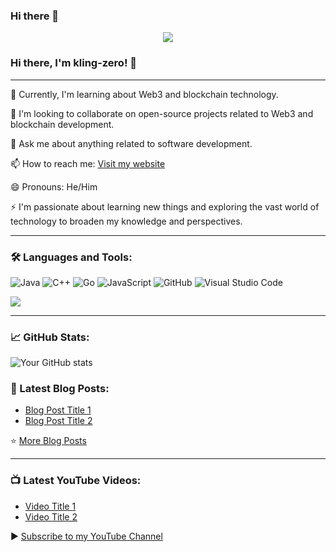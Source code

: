 ### Hi there 👋

<!--
**kling-zero/kling-zero** is a ✨ _special_ ✨ repository because its `README.md` (this file) appears on your GitHub profile.

Here are some ideas to get you started:

- 🔭 I’m currently working on ...
- 🌱 I’m currently learning ...
- 👯 I’m looking to collaborate on ...
- 🤔 I’m looking for help with ...
- 💬 Ask me about ...
- 📫 How to reach me: ...
- 😄 Pronouns: ...
- ⚡ Fun fact: ...
-->
<p align="center">
  <img src="https://readme-typing-svg.herokuapp.com/?lines=成长本就是一次盛大的告白&center=true&width=500&height=50&font=Roboto&color=000000" />
</p>


### Hi there, I'm kling-zero! 👋

---

🌱 Currently, I'm learning about Web3 and blockchain technology.

👯 I'm looking to collaborate on open-source projects related to Web3 and blockchain development.

💬 Ask me about anything related to software development.

📫 How to reach me: [Visit my website](https://kling-zero.github.io/)

😄 Pronouns: He/Him

⚡ I'm passionate about learning new things and exploring the vast world of technology to broaden my knowledge and perspectives.


---

### 🛠️ Languages and Tools:

![Java](https://img.shields.io/badge/-Java-%23ED8B00?style=flat&logo=java&logoColor=white)
![C++](https://img.shields.io/badge/-C++-%2300599C?style=flat&logo=c%2B%2B&logoColor=white)
![Go](https://img.shields.io/badge/-Go-%2300ADD8?style=flat&logo=go&logoColor=white)
![JavaScript](https://img.shields.io/badge/-JavaScript-%23F7DF1E?style=flat&logo=javascript&logoColor=black)
![GitHub](https://img.shields.io/badge/-GitHub-%23181717?style=flat&logo=github&logoColor=white)
![Visual Studio Code](https://img.shields.io/badge/-Visual%20Studio%20Code-%23007ACC?style=flat&logo=visual-studio-code&logoColor=white)

<img align="center"  src="https://github-readme-stats.vercel.app/api/top-langs/?username=kling-zero&theme=radical&layout=compact"  />

---

### 📈 GitHub Stats:

![Your GitHub stats](https://github-readme-stats.vercel.app/api?username=kling-zero&show_icons=true&theme=radical)


### 📕 Latest Blog Posts:

<!-- BLOG-POST-LIST:START -->
- [Blog Post Title 1](Link_to_your_blog_post)
- [Blog Post Title 2](Link_to_your_blog_post)
<!-- BLOG-POST-LIST:END -->

⭐️ [More Blog Posts](Link_to_your_blog)

---

### 📺 Latest YouTube Videos:

<!-- YOUTUBE:START -->
- [Video Title 1](Link_to_your_video)
- [Video Title 2](Link_to_your_video)
<!-- YOUTUBE:END -->

▶️ [Subscribe to my YouTube Channel](Link_to_your_youtube_channel)

